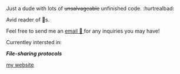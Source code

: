 Just a dude with lots of ~~unsalvageable~~ unfinished code.  :hurtrealbad:

Avid reader of  :book:s.

Feel free to send me an [email :email: ](mailto:jonathan@oaj.moe) for any inquiries you may have!

Currentley intersted in:

***File-sharing protocols***

[my website](https://oaj.moe)
